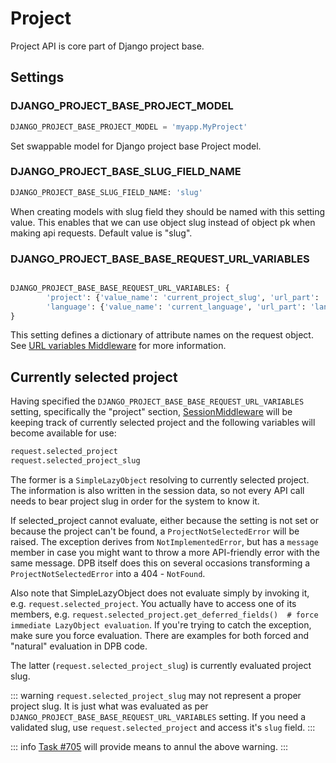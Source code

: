 # Project

Project API is core part of Django project base.

## Settings

### DJANGO_PROJECT_BASE_PROJECT_MODEL

```python
DJANGO_PROJECT_BASE_PROJECT_MODEL = 'myapp.MyProject'
```

Set swappable model for Django project base Project model.

### DJANGO_PROJECT_BASE_SLUG_FIELD_NAME

```python
DJANGO_PROJECT_BASE_SLUG_FIELD_NAME: 'slug'
```

When creating models with slug field they should be named with this setting value. This enables that we can use object
slug instead of object pk when making api requests. Default value is "slug".

### DJANGO_PROJECT_BASE_BASE_REQUEST_URL_VARIABLES

```python

DJANGO_PROJECT_BASE_BASE_REQUEST_URL_VARIABLES: {
        'project': {'value_name': 'current_project_slug', 'url_part': 'project-'},
        'language': {'value_name': 'current_language', 'url_part': 'language-'}
}
```

This setting defines a dictionary of attribute names on the request object. 
See [URL variables Middleware](./url-variables-middleware) for more information.

## Currently selected project

Having specified the `DJANGO_PROJECT_BASE_BASE_REQUEST_URL_VARIABLES` setting, specifically the "project" section,
[SessionMiddleware](./authentication#session-middleware) will be keeping track of currently selected project and the
following variables will become available for use:

```python
request.selected_project
request.selected_project_slug
```

The former is a `SimpleLazyObject` resolving to currently selected project. The information is also written in the
session data, so not every API call needs to bear project slug in order for the system to know it.

If selected_project cannot evaluate, either because the setting is not set or because the project can't be found,
a `ProjectNotSelectedError` will be raised. The exception derives from `NotImplementedError`, but has a `message` member
in case you might want to throw a more API-friendly error with the same message. DPB itself does this on several 
occasions transforming a `ProjectNotSelectedError` into a 404 - `NotFound`.

Also note that SimpleLazyObject does not evaluate simply by invoking it, e.g. `request.selected_project`. You actually 
have to access one of its members, e.g. 
`request.selected_project.get_deferred_fields()  # force immediate LazyObject evaluation`. If you're trying to catch 
the exception, make sure you force evaluation. There are examples for both forced and "natural" evaluation in DPB code.

The latter (`request.selected_project_slug`) is currently evaluated project slug.

::: warning
`request.selected_project_slug` may not represent a proper project slug. It is just what was evaluated as per
`DJANGO_PROJECT_BASE_BASE_REQUEST_URL_VARIABLES` setting. If you need a validated slug, use `request.selected_project`
and access it's `slug` field.
:::

::: info
[Task #705](https://taiga.velis.si/project/velis-django-project-admin/us/705) will provide means to annul the above 
warning.
:::
